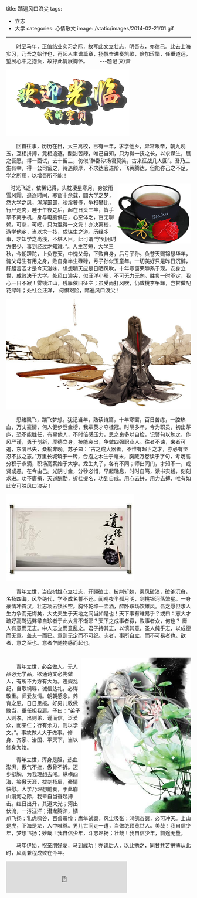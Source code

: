 title: 踏遍风口浪尖
tags: 
  - 立志 
  - 大学
categories: 心情散文
image: /static/images/2014-02-21/01.gif
---
&#160; &#160; &#160; &#160;时至马年，正值结业实习之际，故写此文立壮志，明吾志，亦律己。此去上海实习，乃吾之始作也，再起人生谱篇章，扬帆奋进奏凯歌，倍加珍惜，任重道远，望展心中之抱负，故抒此情展胸怀。
&#160; &#160; &#160; &#160;---题记  文/萧

![01](/static/images/2014-02-21/01.gif)
<!-- more -->

&#160; &#160; &#160; &#160;回首往事，历历在目，大三离校，已有一年，求学他乡，异常艰辛，朝九晚五，互相拼搏，竟相追逐，酸甜苦辣，唯己自知，只为得一技之长，以求谋生，展之吾愿，得一面试，去十留三，仿似“醉卧沙场君莫笑，古来征战几人回”。吾乃三生有幸，得一公司留之，待遇颇厚，不求达官进阶，飞黄腾达，但能弥己之不足，学之所用，以增吾所不能！

<div>
   <div style="text-align:center"><img width="200" height="163" style="float:right" src="/static/images/2014-02-21/02.gif"></div>&nbsp; &nbsp;时光飞逝，依稀记得，头枕凄星寒月，身披雨雪风霜，追逐时间，寒窗十余载，圆大学之梦，然大学之风，浑浑噩噩，骄淫奢侈，争相攀比，行尸走肉，睡于午夜之后，起在日头三竿，皆手掌不离手机，身与电脑俱在，心空体乏，百无聊赖。可悲，可叹，只为混得一文凭！亦决离校，游学他乡，当以求一技，成谋生之道。历经多事，才知学之尚浅，不堪入目，此可谓“学到用时方恨少，事到经过才知难。”。人生苦短，大学三秋，今朝蹉跎，上负苍天，中愧父母，下败自身，后亏子孙。负苍天赐锦瑟华年，愧父母生有用之身，败自身半生碌碌，亏子孙似玉童年。一切美好只是昨日沉醉，肝胆苦涩才是今天滋味，想想明天应是日晒风吹，十年寒窗荣辱系于现。安身立世，成败决于大学。处风口浪尖，似汪洋小船，不可无力无向。胜负一时不定，我心一日不寂！雾锁江山，残雁依旧征空；虽受雨打风吹，仍效桃李争辉，岂甘做配花绿叶；处社会汪洋， 何惧艰险，踏遍风口浪尖！
</div>

  ![03](/static/images/2014-02-21/03.jpg)

&#160; &#160; &#160; &#160;思绪飘飞，踹飞梦想。犹记当年，熟读诗篇，十年寒窗，百日苦练，一腔热血，万丈豪情，何人健步登金榜，我辈英才夺桂冠。时隔多年，今为职员，初出茅庐，恐不能胜任，有辜他人，不时倍感压力，思之良多以自检，记警句以勉之，作风严谨，勇于创新，厚德立身，技能突出，争做四强职业人。往者不谏，来者可追，东隅已失，桑榆非晚。苏子曰：“古之成大器者，不惟有超世之才，亦必有坚忍不拔之志。”万里长城筑于一砖，合抱之木生于毫末，胸藏万卷读于字句，考场高分积于点滴，职场高薪始于大学。龙生九子，各有不同；师出同门，才知不一，或贤或愚，在今由己。光阴寸金，分秒必惜，早起晚息，时时自笃，读书实践，刻刻求进。功不唐捐，天道酬勤，折桂提名，功到自成。用心去拼，用力去搏，唯有如此安可胜风口浪尖！

![04](/static/images/2014-02-21/04.jpg)

&#160; &#160; &#160; &#160;青年立世，当应树雄心立壮志，开疆破土，披荆斩棘，乘风破浪，破釜沉舟，名扬四海，风华绝代，学不成名誓不还。闻鸡夜半孤月明，剑挑银河落繁星。一身豪情冲霄汉，壮志凌云锁长空。胸怀乾坤一壶酒，醉卧职场饮雄风。吾之愿但求人生力争而无悔矣，大丈夫生于天地之间当如是也！天下事有难易乎？或曰：志大才疏好高骛远弊帚自珍者于此大言不惭耶？天下之成事者寡，败事者众，何也？ 庸人有意而无志。中人志立而意乱之。君子持其志，以慎其意。圣人纯乎志，以成德而无意。盖志一而已。意则无定而不可纪。志者，事所自立，而不可易者也。欲者，意之至也。意者乍随物感而起也。

<div>&nbsp; &nbsp;<div style="text-align:center"><img width="400" height="565" style="float:right;width:300px;height:424px" src="/static/images/2014-02-21/05.jpg" originwidth="400" originheight="565"></div>

&#160; &#160; &#160; &#160;青年立世，必会做人。无人<span>品必无学品，欲通诗文必先做人，有所不为方有大为。违规乱纪，自取祸辱，诚信达礼，必得敬重。师爱友情。朝朝感念。养育之恩，日日思报。好男儿敢做敢当，重任担我肩。子曰：“弟子入则孝，出则弟，谨而信，泛爱众，而亲仁；行有余力，则以学文。”。事故做人大于做事。修身、齐家、治国、平天下，当以修身为始。

&#160; &#160; &#160; &#160;青年立世，浑身是胆，热血澎湃，傲气不挫，傲骨不折。迈步挺胸，为我理想去闯。纵横四海，笑傲天涯，拔剑扬眉，豪情快慰。大学乃理想前奏，于此崩山溺河之际，我辈自当奋起搏击。红日出升，其道大光；河出伏流，一泻汪洋；潜龙腾渊，鳞爪飞扬；乳虎啸谷，百兽震惶；鹰隼试翼，风尘吸张；鸿鹄奋翼，必可冲天。上山是虎，下海是龙，人中唯尊。男儿世间走一遭，当做绝顶览世人。美哉！我自信少年，梦想飞扬；妙哉！我自信少年，斗志昂扬；壮哉！我自信少年，前途无量。 &nbsp;</div>

&#160; &#160; &#160; &#160;马年伊始，祝亲朋好友，马到成功！亦谏后人，以此勉之，同甘共苦拼搏从此时，风雨兼程成败在今年。

<iframe frameborder="no" border="0" marginwidth="0" marginheight="0" width=330 height=86 src="http://music.163.com/outchain/player?type=2&id=17538867&auto=1&height=66"></iframe>                                    
                 